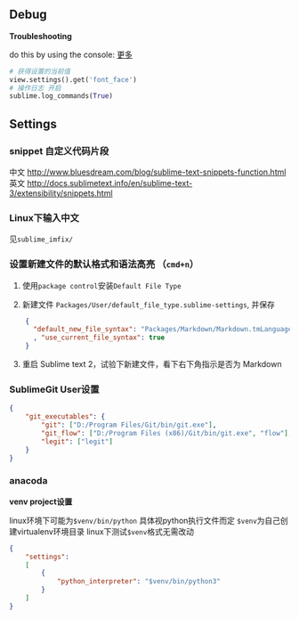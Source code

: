 Debug
-----

**Troubleshooting**

do this by using the console:
[更多](https://www.sublimetext.com/docs/3/api_reference.html)

``` python
# 获得设置的当前值
view.settings().get('font_face')
# 操作日志 开启
sublime.log_commands(True)
```

Settings
--------

### snippet 自定义代码片段
中文
http://www.bluesdream.com/blog/sublime-text-snippets-function.html
英文
http://docs.sublimetext.info/en/sublime-text-3/extensibility/snippets.html

### Linux下输入中文

见`sublime_imfix/`

### 设置新建文件的默认格式和语法高亮 （`cmd+n`）

1. 使用`package control`安装`Default File Type`

2. 新建文件 `Packages/User/default_file_type.sublime-settings`, 并保存

``` json
    {
      "default_new_file_syntax": "Packages/Markdown/Markdown.tmLanguage"
      , "use_current_file_syntax": true
    }
```

3. 重启 Sublime text 2，试验下新建文件，看下右下角指示是否为 Markdown

### SublimeGit User设置
``` json
{
    "git_executables": {
        "git": ["D:/Program Files/Git/bin/git.exe"],
        "git_flow": ["D:/Program Files (x86)/Git/bin/git.exe", "flow"],
        "legit": ["legit"]
    }
}
```

### anacoda

**venv project设置**

linux环境下可能为`$venv/bin/python` 具体视python执行文件而定
`$venv`为自己创建virtualenv环境目录
linux下测试`$venv`格式无需改动

``` json
{
    "settings":
    [
        {
            "python_interpreter": "$venv/bin/python3"
        }
    ]
}

```
